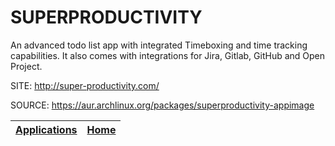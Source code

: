 # SUPERPRODUCTIVITY

 An advanced todo list app with integrated Timeboxing and time tracking 
 capabilities. It also comes with integrations for Jira, Gitlab, GitHub 
 and Open Project.

 SITE: http://super-productivity.com/

 SOURCE: https://aur.archlinux.org/packages/superproductivity-appimage

 | [Applications](https://portable-linux-apps.github.io/apps.html) | [Home](https://portable-linux-apps.github.io)
 | --- | --- |
